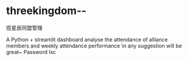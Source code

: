 # threekingdom--
揽星辰同盟管理

A Python + streamlit dashboard analyse the attendance of alliance members and weekly attendance performance \n
any suggestion will be great~ 
Password lxc
